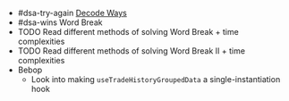 - #dsa-try-again [Decode Ways](https://leetcode.com/problems/decode-ways)
- #dsa-wins Word Break
- TODO Read different methods of solving Word Break + time complexities
- TODO Read different methods of solving Word Break II + time complexities
- Bebop
	- Look into making `useTradeHistoryGroupedData` a single-instantiation hook